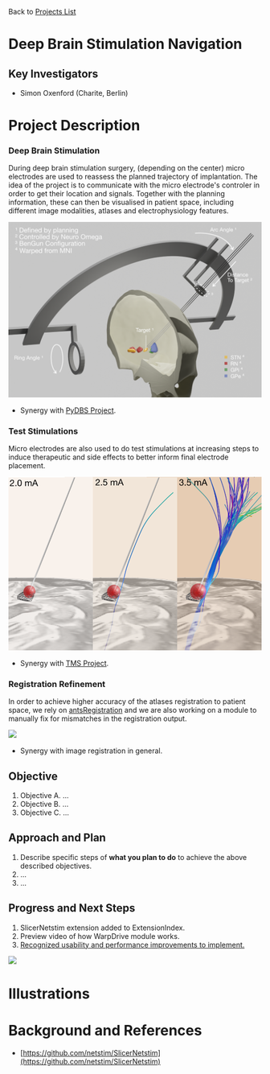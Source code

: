 Back to [Projects List](../../README.md#ProjectsList)

# Deep Brain Stimulation Navigation

## Key Investigators

- Simon Oxenford (Charite, Berlin)

# Project Description

### Deep Brain Stimulation

During deep brain stimulation surgery, (depending on the center) micro electrodes are used to reassess the planned trajectory of implantation. The idea of the project is to communicate with the micro electrode's controler in order to get their location and signals. Together with the planning information, these can then be visualised in patient space, including different image modalities, atlases and electrophysiology features.

![](DBSNav_Scene.png)

- Synergy with [PyDBS Project](../VRDisplayPluginForPyDBSUsingZspace/README.md).

### Test Stimulations

Micro electrodes are also used to do test stimulations at increasing steps to induce therapeutic and side effects to better inform final electrode placement.

![](DBSNav_Stimulation.png)

- Synergy with [TMS Project](../TMS_Slicer_Module/README.md).

### Registration Refinement

In order to achieve higher accuracy of the atlases registration to patient space, we rely on [antsRegistration](https://github.com/simonoxen/SlicerANTs) and we are also working on a module to manually fix for mismatches in the registration output.

![](DBSNav_Refine.gif)

- Synergy with image registration in general.


## Objective

<!-- Describe here WHAT you would like to achieve (what you will have as end result). -->

1. Objective A. ...
1. Objective B. ...
1. Objective C. ...

## Approach and Plan

<!-- Describe here HOW you would like to achieve the objectives stated above. -->

1. Describe specific steps of **what you plan to do** to achieve the above described objectives.
1. ...
1. ...

## Progress and Next Steps

<!-- Update this section as you make progress, describing of what you have ACTUALLY DONE. If there are specific steps that you could not complete then you can describe them here, too. -->

1. SlicerNetstim extension added to ExtensionIndex.
1. Preview video of how WarpDrive module works.
1. [Recognized usability and performance improvements to implement.](https://github.com/netstim/SlicerNetstim/issues/3)

[![](https://img.youtube.com/vi/bkXiCPN_KRI/0.jpg)](https://www.youtube.com/watch?v=bkXiCPN_KRI)


# Illustrations

<!-- Add pictures and links to videos that demonstrate what has been accomplished.
![Description of picture](Example2.jpg)
![Some more images](Example2.jpg)
-->

# Background and References

<!-- If you developed any software, include link to the source code repository. If possible, also add links to sample data, and to any relevant publications. -->

- [https://github.com/netstim/SlicerNetstim](https://github.com/netstim/SlicerNetstim)

